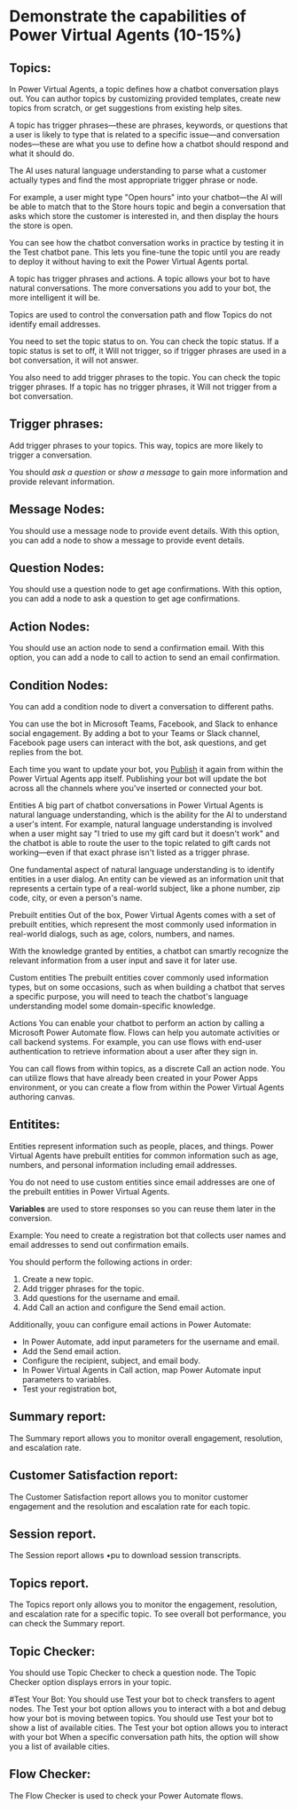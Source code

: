 # Demonstrate the capabilities of Power Virtual Agents (10-15%)

## Topics: 

In Power Virtual Agents, a topic defines how a chatbot conversation plays out. You can author topics by customizing provided templates, create new topics from scratch, or get suggestions from existing help sites.

A topic has trigger phrases—these are phrases, keywords, or questions that a user is likely to type that is related to a specific issue—and conversation nodes—these are what you use to define how a chatbot should respond and what it should do.

The AI uses natural language understanding to parse what a customer actually types and find the most appropriate trigger phrase or node.

For example, a user might type "Open hours" into your chatbot—the AI will be able to match that to the Store hours topic and begin a conversation that asks which store the customer is interested in, and then display the hours the store is open.

You can see how the chatbot conversation works in practice by testing it in the Test chatbot pane. This lets you fine-tune the topic until you are ready to deploy it without having to exit the Power Virtual Agents portal.

A topic has trigger phrases and actions. 
A topic allows your bot to have natural conversations. 
The more conversations you add to your bot, the more intelligent it will be.

Topics are used to control the conversation path and flow Topics do not identify email addresses. 

You need to set the topic status to on. You can check the topic status. If a topic status is set to off, it Will not trigger, so if trigger phrases are used in a bot conversation, it will not answer. 

You also need to add trigger phrases to the topic. You can check the topic trigger phrases. If a topic has no trigger phrases, it Will not trigger from a bot conversation. 

## Trigger phrases: 
Add trigger phrases to your topics. This way, topics are more likely to trigger a conversation. 

You should *ask a question* or *show a message* to gain more information and provide relevant information. 

## Message Nodes:
You should use a message node to provide event details. With this option, you can add a node to show a message to provide event details. 

## Question Nodes:
You should use a question node to get age confirmations. With this option, you can add a node to ask a question to get age confirmations. 

## Action Nodes:
You should use an action node to send a confirmation email. With this option, you can add a node to call to action to send an email confirmation. 

## Condition Nodes:
You can add a condition node to divert a conversation to different paths. 

You can use the bot in Microsoft Teams, Facebook, and Slack to enhance social engagement. By adding a bot to your Teams or Slack channel, Facebook page users can interact with the bot, ask questions, and get replies from the bot.

Each time you want to update your bot, you [Publish](https://docs.microsoft.com/en-us/power-virtual-agents/publication-fundamentals-publish-channels) it again from within the Power Virtual Agents app itself. Publishing your bot will update the bot across all the channels where you've inserted or connected your bot.

Entities
A big part of chatbot conversations in Power Virtual Agents is natural language understanding, which is the ability for the AI to understand a user's intent. For example, natural language understanding is involved when a user might say "I tried to use my gift card but it doesn't work" and the chatbot is able to route the user to the topic related to gift cards not working—even if that exact phrase isn't listed as a trigger phrase.

One fundamental aspect of natural language understanding is to identify entities in a user dialog. An entity can be viewed as an information unit that represents a certain type of a real-world subject, like a phone number, zip code, city, or even a person's name.

Prebuilt entities
Out of the box, Power Virtual Agents comes with a set of prebuilt entities, which represent the most commonly used information in real-world dialogs, such as age, colors, numbers, and names.

With the knowledge granted by entities, a chatbot can smartly recognize the relevant information from a user input and save it for later use.

Custom entities
The prebuilt entities cover commonly used information types, but on some occasions, such as when building a chatbot that serves a specific purpose, you will need to teach the chatbot's language understanding model some domain-specific knowledge.

Actions
You can enable your chatbot to perform an action by calling a Microsoft Power Automate flow. Flows can help you automate activities or call backend systems. For example, you can use flows with end-user authentication to retrieve information about a user after they sign in.

You can call flows from within topics, as a discrete Call an action node. You can utilize flows that have already been created in your Power Apps environment, or you can create a flow from within the Power Virtual Agents authoring canvas.

## Entitites:
Entities represent information such as people, places, and things. 
Power Virtual Agents have prebuilt entities for common information such as age, numbers, and personal information including email addresses. 

You do not need to use custom entities since email addresses are one of the prebuilt entities in Power Virtual Agents. 

**Variables** are used to store responses so you can reuse them later in the conversion. 

Example:
You need to create a registration bot that collects user names and email addresses to send out confirmation emails. 

You should perform the following actions in order: 
1. Create a new topic. 
2. Add trigger phrases for the topic. 
3. Add questions for the username and email. 
4. Add Call an action and configure the Send email action. 

Additionally, youu can configure email actions in Power Automate: 
* In Power Automate, add input parameters for the username and email. 
* Add the Send email action. 
* Configure the recipient, subject, and email body. 
* In Power Virtual Agents in Call action, map Power Automate input parameters to variables. 
* Test your registration bot, 

## Summary report: 
The Summary report allows you to monitor overall engagement, resolution, and escalation rate. 

## Customer Satisfaction report: 
The Customer Satisfaction report allows you to monitor customer engagement and the resolution and escalation rate for each topic. 

## Session report. 
The Session report allows •pu to download session transcripts. 

## Topics report. 
The Topics report only allows you to monitor the engagement, resolution, and escalation rate for a specific topic. To see overall bot performance, you can check the 
Summary report. 

## Topic Checker:
You should use Topic Checker to check a question node. The Topic Checker option displays errors in your topic. 

#Test Your Bot:
You should use Test your bot to check transfers to agent nodes. The Test your bot option allows you to interact with a bot and debug how your bot is moving between topics. 
You should use Test your bot to show a list of available cities. The Test your bot option allows you to interact with your bot When a specific conversation path hits, the option will show you a list of available cities. 

## Flow Checker:
The Flow Checker is used to check your Power Automate flows.
